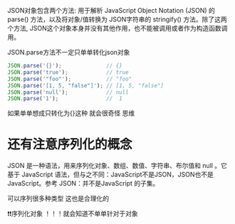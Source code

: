 JSON对象包含两个方法: 用于解析 JavaScript Object Notation  (JSON) 的 parse() 方法，以及将对象/值转换为 JSON字符串的 stringify() 方法。除了这两个方法, JSON这个对象本身并没有其他作用，也不能被调用或者作为构造函数调用。



JSON.parse方法不一定只单单转化json对象

```javascript
JSON.parse('{}');              // {}
JSON.parse('true');            // true
JSON.parse('"foo"');           // "foo"
JSON.parse('[1, 5, "false"]'); // [1, 5, "false"]
JSON.parse('null');            // null
JSON.parse('1');               //  1
```

如果单单想成只转化为{}这种 就会很奇怪 思维


# 还有注意序列化的概念

JSON 是一种语法，用来序列化对象、数组、数值、字符串、布尔值和 null 。它基于 JavaScript 语法，但与之不同：JavaScript不是JSON，JSON也不是JavaScript。参考 JSON：并不是JavaScript 的子集。


可以序列很多种类型  这也是合理化的

❗️❗️序列化对象 ！！！就会知道不单单针对于对象